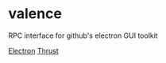# valence
RPC interface for github's electron GUI toolkit

[Electron](https://github.com/atom/electron)
[Thrust](https://github.com/breach/thrust)
